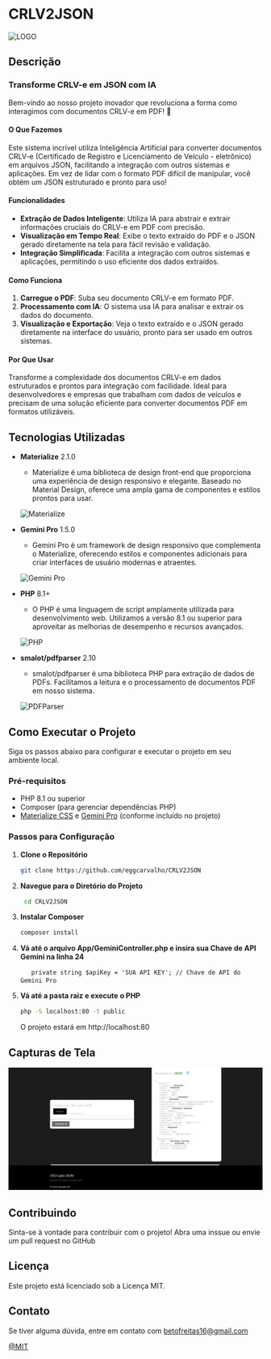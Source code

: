 # CRLV2JSON

![LOGO](https://i.ibb.co/M21XXWW/Screenshot-1.jpg)

## Descrição

### Transforme CRLV-e em JSON com IA

Bem-vindo ao nosso projeto inovador que revoluciona a forma como interagimos com documentos CRLV-e em PDF! 🌟

#### O Que Fazemos

Este sistema incrível utiliza Inteligência Artificial para converter documentos CRLV-e (Certificado de Registro e Licenciamento de Veículo - eletrônico) em arquivos JSON, facilitando a integração com outros sistemas e aplicações. Em vez de lidar com o formato PDF difícil de manipular, você obtém um JSON estruturado e pronto para uso!

#### Funcionalidades

- **Extração de Dados Inteligente**: Utiliza IA para abstrair e extrair informações cruciais do CRLV-e em PDF com precisão.
- **Visualização em Tempo Real**: Exibe o texto extraído do PDF e o JSON gerado diretamente na tela para fácil revisão e validação.
- **Integração Simplificada**: Facilita a integração com outros sistemas e aplicações, permitindo o uso eficiente dos dados extraídos.

#### Como Funciona

1. **Carregue o PDF**: Suba seu documento CRLV-e em formato PDF.
2. **Processamento com IA**: O sistema usa IA para analisar e extrair os dados do documento.
3. **Visualização e Exportação**: Veja o texto extraído e o JSON gerado diretamente na interface do usuário, pronto para ser usado em outros sistemas.

#### Por Que Usar

Transforme a complexidade dos documentos CRLV-e em dados estruturados e prontos para integração com facilidade. Ideal para desenvolvedores e empresas que trabalham com dados de veículos e precisam de uma solução eficiente para converter documentos PDF em formatos utilizáveis.

## Tecnologias Utilizadas

- **Materialize** 2.1.0

  - Materialize é uma biblioteca de design front-end que proporciona uma experiência de design responsivo e elegante. Baseado no Material Design, oferece uma ampla gama de componentes e estilos prontos para usar.

  ![Materialize](https://img.shields.io/badge/Materialize-2.1.0-blue.svg)

- **Gemini Pro** 1.5.0

  - Gemini Pro é um framework de design responsivo que complementa o Materialize, oferecendo estilos e componentes adicionais para criar interfaces de usuário modernas e atraentes.

  ![Gemini Pro](https://img.shields.io/badge/Gemini%20Pro-1.5.0-blue.svg)

- **PHP** 8.1+

  - O PHP é uma linguagem de script amplamente utilizada para desenvolvimento web. Utilizamos a versão 8.1 ou superior para aproveitar as melhorias de desempenho e recursos avançados.

  ![PHP](https://img.shields.io/badge/PHP-8.1%2B-blue.svg)

- **smalot/pdfparser** 2.10

  - smalot/pdfparser é uma biblioteca PHP para extração de dados de PDFs. Facilitamos a leitura e o processamento de documentos PDF em nosso sistema.

  ![PDFParser](https://img.shields.io/badge/PDFParser-2.10-blue.svg)

## Como Executar o Projeto

Siga os passos abaixo para configurar e executar o projeto em seu ambiente local.

### Pré-requisitos

- PHP 8.1 ou superior
- Composer (para gerenciar dependências PHP)
- [Materialize CSS](https://materializecss.com/) e [Gemini Pro](https://gemini.google.com/app) (conforme incluído no projeto)

### Passos para Configuração

1. **Clone o Repositório**

   ```bash
   git clone https://github.com/eggcarvalho/CRLV2JSON
   ```

2. **Navegue para o Diretório do Projeto**

   ```bash
    cd CRLV2JSON
   ```

3. **Instalar Composer**

   ```bash
   composer install
   ```

4. **Vá até o arquivo App/GeminiController.php e insira sua Chave de API Gemini na linha 24**

   ```code
      private string $apiKey = 'SUA API KEY'; // Chave de API do Gemini Pro
   ```

5. **Vá até a pasta raiz e execute o PHP**
   ```bash
   php -S localhost:80 -t public
   ```
   O projeto estará em http://localhost:80

## Capturas de Tela

![Print da Tela](https://github.com/eggcarvalho/CRLV2JSON/blob/main/images/print1.jpg)

## Contribuindo

Sinta-se à vontade para contribuir com o projeto! Abra uma inssue ou envie um pull request no GitHub

## Licença

Este projeto está licenciado sob a Licença MIT.

## Contato

Se tiver alguma dúvida, entre em contato com betofreitas16@gmail.com

[@MIT](https://github.com/eggcarvalho/CRLV2JSON/blob/main/LICENSE.MD)
